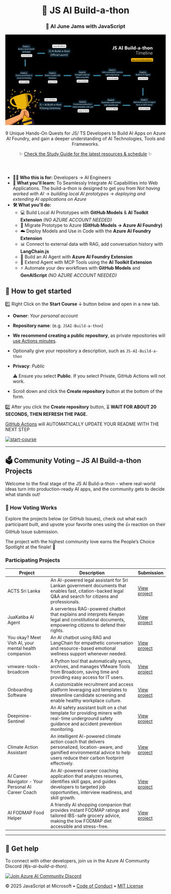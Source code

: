 <header>

# 🚀 JS AI Build-a-thon

### 🤖 AI June Jams with JavaScript

![Timeline for the program](https://github.com/Azure-Samples/JS-AI-Build-a-thon/blob/assets/jsai-buildathon-assets/jsaibuildathon-timeline.png?raw=true)

9 Unique Hands-On Quests for JS/ TS Developers to Build AI Apps on Azure AI Foundry, and gain a deeper understanding of AI Technologies, Tools and Frameworks.

✨ [Check the Study Guide for the latest resources & schedule](https://aka.ms/JSAIStudyGuide) ✨

</header>

- **👩‍💻 Who this is for:** Developers &#8594; AI Engineers
- **🧠 What you'll learn:** To Seamlessly Integrate AI Capabilities into Web Applications. The build-a-thon is designed to get you from _Not having worked with AI_ &#8594; _building local AI prototypes_ &#8594; _deploying and extending AI applications on Azure_
- **🛠️ What you'll do:** 
   - 💻 Build Local AI Prototypes with **GitHub Models** & **AI Toolkit Extension** _(NO AZURE ACCOUNT NEEDED)_
   - 🔄 Migrate Prototype to Azure **(GitHub Models &#8594; Azure AI Foundry)**
   - ☁️ Deploy Models and Use in Code with the **Azure AI Foundry Extension**
   - 📊 Connect to external data with RAG, add conversation history with **LangChain.js**
   - 🤖 Build an AI Agent with **Azure AI Foundry Extension**
   - 🧰 Extend Agent with MCP Tools using the **AI Toolkit Extension**
   - ⚡ Automate your dev workflows with **GitHub Models** and **GenAIScript** _(NO AZURE ACCOUNT NEEDED)_

## 🏁 How to get started

1️⃣ Right Click on the **Start Course** &#8595; button below and open in a new tab. 

   - **Owner**: _Your personal account_ 
   - **Repository name**: (e.g. `JSAI-Build-a-thon`)
   - **We recommend creating a public repository**, as private repositories will [use Actions minutes](https://docs.github.com/en/billing/managing-billing-for-github-actions/about-billing-for-github-actions).
   - Optionally give your repository a description, such as `JS-AI-Build-a-thon`
   - **Privacy**: _Public_ 
      
      ⚠️ Ensure you select **Public**. If you select Private, GitHub Actions will not work.
   - Scroll down and click the **Create repository** button at the bottom of the form.

2️⃣ After you click the **Create repository** button, ⏳ **WAIT FOR ABOUT 20 SECONDS, THEN REFRESH THE PAGE.**

 [GitHub Actions](https://docs.github.com/actions) will AUTOMATICALLY UPDATE YOUR README WITH THE NEXT STEP


   [![start-course](https://user-images.githubusercontent.com/1221423/235727646-4a590299-ffe5-480d-8cd5-8194ea184546.svg)](https://github.com/new?template_name=JS-AI-Build-a-thon&template_owner=Azure-Samples)
<footer>

---

## 🗳️ Community Voting – JS AI Build-a-thon Projects
Welcome to the final stage of the JS AI Build-a-thon – where real-world ideas turn into production-ready AI apps, and the community gets to decide what stands out!

### 📣 How Voting Works
Explore the projects below (or GitHub Issues), check out what each participant built, and upvote your favorite ones using the 👍 reaction on their GitHub Issue submission.

The project with the highest community love earns the People’s Choice Spotlight at the finale! 🚀

### Participating Projects

|Project|Description|Submission|
|---|---|---|
| ACTS Sri Lanka | An AI-powered legal assistant for Sri Lankan government documents that enables fast, citation-backed legal Q&A and search for citizens and professionals. | [View project](https://github.com/Azure-Samples/JS-AI-Build-a-thon/issues/42) |
| JuaKatiba AI Agent | A serverless RAG-powered chatbot that explains and interprets Kenyan legal and constitutional documents, empowering citizens to defend their rights. | [View project](https://github.com/Azure-Samples/JS-AI-Build-a-thon/issues/41) |
| You okay? Meet Vish AI, your mental health companion | An AI chatbot using RAG and LangChain for empathetic conversation and resource-based emotional wellness support whenever needed. | [View project](https://github.com/Azure-Samples/JS-AI-Build-a-thon/issues/38) |
| vmware-tools-broadcom | A Python tool that automatically syncs, archives, and manages VMware Tools from Broadcom, saving time and providing easy access for IT users. | [View project](https://github.com/Azure-Samples/JS-AI-Build-a-thon/issues/37) |
| Onboarding Software | A customizable recruitment and access platform leveraging azd templates to streamline candidate screening and enable healthy workplace culture. | [View project](https://github.com/Azure-Samples/JS-AI-Build-a-thon/issues/36) |
| Deepmine-Sentinel | An AI safety assistant built on a chat template for providing miners with real-time underground safety guidance and accident prevention monitoring. | [View project](https://github.com/Azure-Samples/JS-AI-Build-a-thon/issues/29) |
| Climate Action Assistant | An intelligent AI-powered climate action coach that delivers personalized, location-aware, and gamified environmental advice to help users reduce their carbon footprint effectively. | [View project](https://github.com/Azure-Samples/JS-AI-Build-a-thon/issues/48) |
| AI Career Navigator - Your Personal AI Career Coach | An AI-powered career coaching application that analyzes resumes, identifies skill gaps, and guides developers to targeted job opportunities, interview readiness, and skill growth. | [View project](https://github.com/Azure-Samples/JS-AI-Build-a-thon/issues/47) |
| AI FODMAP Food Helper | A friendly AI shopping companion that provides instant FODMAP ratings and tailored IBS-safe grocery advice, making the low FODMAP diet accessible and stress-free. | [View project](https://github.com/Azure-Samples/JS-AI-Build-a-thon/issues/46) |

---

## 🤝 Get help 

To connect with other developers, join us in the Azure AI Community Discord _(#js-ai-build-a-thon)_.

[![Join Azure AI Community Discord](https://dcbadge.limes.pink/api/server/kzRShWzttr)](https://aka.ms/JSAIonDiscord)

<!--
|Study Jam|Country|Time zone|
|---|---|---|
|[University of Southern California (USC)](https://bit.ly/js-ai-buildathon)|US, UK, India, Bangladesh|PT, ET, BST, IST|
|[MLSA SPSU (Sir Padampat Singhania University)](https://forms.cloud.microsoft/r/fNFAuELdk4)|India|IST (GMT + 05:30)|
|[MLSA Nepal](https://forms.cloud.microsoft/r/ANcMqGKrrv)|Nepal|GMT + 5:45|
|[Azure Developer Community Kolkata](https://forms.cloud.microsoft/r/tZLHWTk3Cm )|India|IST (GMT + 05:30)|
|[Elliot, Herzegovina](https://forms.office.com/r/MGJ6StHWa4?origin=lprLink)|Bosnia|Central Time|
|[MLSC-PRPCEM](https://globalai.community/chapters/amravati/events/js-ai-build-a-thon/)|India|IST (GMT + 05:30)|
|[MLSA - Nigeria](https://forms.cloud.microsoft/r/eHYGdD2gBr)|Nigeria|WAT (GMT + 1)|
|[Nairobi Azure AI](https://forms.office.com/r/3DK5Z7gqU3)|Kenya|EAT (GMT + 3)|
|[SRM Institute of Science & Technology](https://forms.office.com/r/VQ4f1TXdCv)|India |IST (GMT + 05:30)|
|[National Institute of Business Management](https://shorturl.at/UN509)|Sri Lanka|IST (GMT + 05:30)|
|[DHA Suffa University](https://forms.cloud.microsoft/r/7r1ddkxyfH)|India |IST (GMT + 05:30)|
|[Code Crafting](https://forms.office.com/pages/responsepage.aspx?id=oBzDhDusrk6tEVGdgCM-b034xDCHMYNAl2nq0Nl42JZUMVFaQTJFSEpIT0xYVTc0QUoxWjEyMExNVi4u&route=shorturl)|India|IST (GMT + 05:30)|
|[MLSA Peru](https://forms.office.com/pages/responsepage.aspx?id=oBzDhDusrk6tEVGdgCM-b034xDCHMYNAl2nq0Nl42JZUMVFaQTJFSEpIT0xYVTc0QUoxWjEyMExNVi4u&route=shorturl)|Peru |(GMT - 05:00)|
|[MLSA DEKUT](https://forms.office.com/r/YLWiQrGisf)|Kenya |EAT (GMT + 3)| -->


&copy; 2025 JavaScript at Microsoft &bull; [Code of Conduct](https://www.contributor-covenant.org/version/2/1/code_of_conduct/code_of_conduct.md) &bull; [MIT License](https://gh.io/mit)
</footer>
